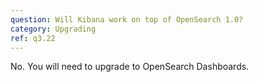 ```yaml
---
question: Will Kibana work on top of OpenSearch 1.0?
category: Upgrading
ref: q3.22
---
```

No. You will need to upgrade to OpenSearch Dashboards.
